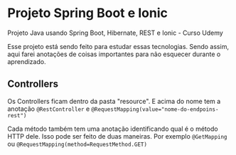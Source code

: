 # Projeto Spring Boot e Ionic
Projeto Java usando Spring Boot, Hibernate, REST e Ionic - Curso Udemy

Esse projeto está sendo feito para estudar essas tecnologias. 
Sendo assim, aqui farei anotações de coisas importantes para não esquecer durante o aprendizado.

## Controllers

Os Controllers ficam dentro da pasta "resource". E acima do nome tem a anotação `@RestController` e `@RequestMapping(value="nome-do-endpoins-rest")`

Cada método também tem uma anotação identificando qual é o método HTTP dele. Isso pode ser feito de duas maneiras. Por exemplo
`@GetMapping` ou `@RequestMapping(method=RequestMethod.GET)`
